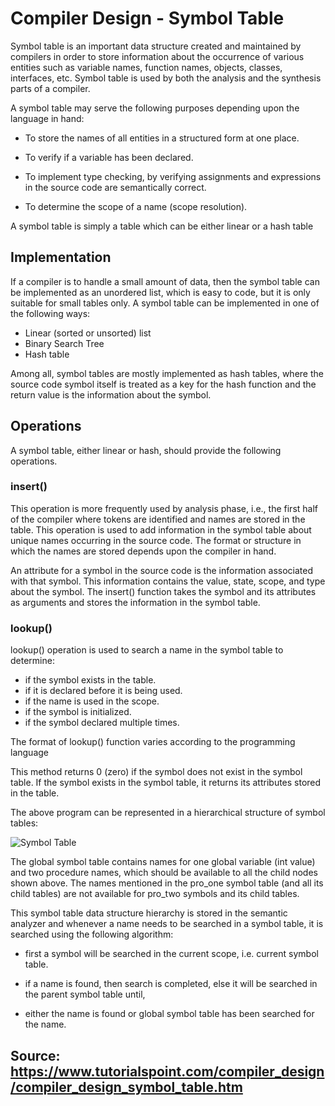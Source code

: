 <div class="col-md-7 middle-col">
<h1>Compiler Design - Symbol Table</h1>






<p>Symbol table is an important data structure created and maintained by compilers in order to store information about the occurrence of various entities such as variable names, function names, objects, classes, interfaces, etc. Symbol table is used by both the analysis and the synthesis parts of a compiler.</p>
<p>A symbol table may serve the following purposes depending upon the language in hand:</p>
<ul class="list">
<li><p>To store the names of all entities in a structured form at one place.</p></li>
<li><p>To verify if a variable has been declared.</p></li>
<li><p>To implement type checking, by verifying assignments and expressions in the source code are semantically correct.</p></li>
<li><p>To determine the scope of a name (scope resolution).</p></li>
</ul>
<p>A symbol table is simply a table which can be either linear or a hash table</p>






<h2>Implementation</h2>
<p>If a compiler is to handle a small amount of data, then the symbol table can be implemented as an unordered list, which is easy to code, but it is only suitable for small tables only. A symbol table can be implemented in one of the following ways:</p>
<ul class="list">
<li>Linear (sorted or unsorted) list</li>
<li>Binary Search Tree</li>
<li>Hash table</li>
</ul>
<p>Among all, symbol tables are mostly implemented as hash tables, where the source code symbol itself is treated as a key for the hash function and the return value is the information about the symbol.</p>
<h2>Operations</h2>
<p>A symbol table, either linear or hash, should provide the following operations.</p>
<h3>insert()</h3>
<p>This operation is more frequently used by analysis phase, i.e., the first half of the compiler where tokens are identified and names are stored in the table. This operation is used to add information in the symbol table about unique names occurring in the source code. The format or structure in which the names are stored depends upon the compiler in hand.</p>
<p>An attribute for a symbol in the source code is the information associated with that symbol. This information contains the value, state, scope, and type about the symbol. The insert() function takes the symbol and its attributes as arguments and stores the information in the symbol table.</p>




<h3>lookup()</h3>
<p>lookup() operation is used to search a name in the symbol table to determine:</p>
<ul class="list">
<li>if the symbol exists in the table.</li>
<li>if it is declared before it is being used.</li>
<li>if the name is used in the scope.</li>
<li>if the symbol is initialized.</li>
<li>if the symbol declared multiple times.</li>
</ul>
<p>The format of lookup() function varies according to the programming language</p>

<p>This method returns 0 (zero) if the symbol does not exist in the symbol table. If the symbol exists in the symbol table, it returns its attributes stored in the table.</p>




<p>The above program can be represented in a hierarchical structure of symbol tables:</p>
<img src="https://www.tutorialspoint.com/compiler_design/images/symbol_table.jpg" alt="Symbol Table">
<p>The global symbol table contains names for one global variable (int value) and two procedure names, which should be available to all the child nodes shown above. The names mentioned in the pro_one symbol table (and all its child tables) are not available for pro_two symbols and its child tables.</p>
<p>This symbol table data structure hierarchy is stored in the semantic analyzer and whenever a name needs to be searched in a symbol table, it is searched using the following algorithm:</p>
<ul class="list">
<li><p>first a symbol will be searched in the current scope, i.e. current symbol table.</p></li>
<li><p>if a name is found, then search is completed, else it will be searched in the parent symbol table until,</p></li>
<li><p>either the name is found or global symbol table has been searched for the name.</p></li>
</ul>








</div>

## Source: https://www.tutorialspoint.com/compiler_design/compiler_design_symbol_table.htm
